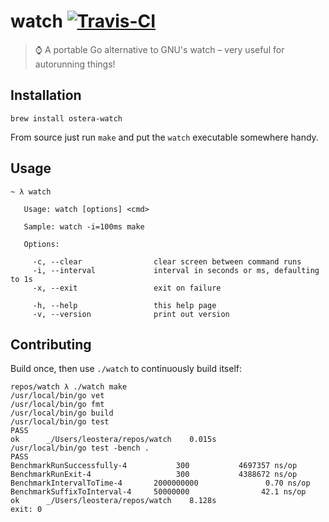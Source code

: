 # watch [![Travis-CI](https://api.travis-ci.org/ostera/watch.svg)](https://travis-ci.org/ostera/watch)
> ⌚ A portable Go alternative to GNU's watch – very useful for autorunning things!

## Installation

```
brew install ostera-watch
```

From source just run `make` and put the `watch` executable somewhere handy.

## Usage

```
~ λ watch

   Usage: watch [options] <cmd>

   Sample: watch -i=100ms make

   Options:

     -c, --clear                clear screen between command runs
     -i, --interval             interval in seconds or ms, defaulting to 1s
     -x, --exit                 exit on failure

     -h, --help                 this help page
     -v, --version              print out version

```

## Contributing

Build once, then use `./watch` to continuously build itself:

```
repos/watch λ ./watch make
/usr/local/bin/go vet
/usr/local/bin/go fmt
/usr/local/bin/go build
/usr/local/bin/go test
PASS
ok      _/Users/leostera/repos/watch    0.015s
/usr/local/bin/go test -bench .
PASS
BenchmarkRunSuccessfully-4           300           4697357 ns/op
BenchmarkRunExit-4                   300           4388672 ns/op
BenchmarkIntervalToTime-4       2000000000               0.70 ns/op
BenchmarkSuffixToInterval-4     50000000                42.1 ns/op
ok      _/Users/leostera/repos/watch    8.128s
exit: 0
```
